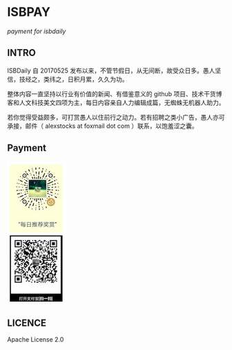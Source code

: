# ISBPAY

 *payment for isbdaily*

## INTRO

ISBDaily 自 20170525 发布以来，不管节假日，从无间断，故受众日多。愚人坚信，技经之，类纬之，日积月累，久久为功。

整体内容一直坚持以行业有价值的新闻、有借鉴意义的 github 项目、技术干货博客和人文科技美文四项为主，每日内容亲自人力编辑成篇，无蜘蛛无机器人助力。

若你觉得受益颇多，可打赏愚人以住前行之动力。若有招聘之类小广告，愚人亦可承接，邮件（ alexstocks at foxmail dot com ）联系，以饱羞涩之囊。

## Payment

![阿弥托福，于雨谢过](pay/wa.png "阿弥托福，于雨谢过")

## LICENCE

Apache License 2.0

